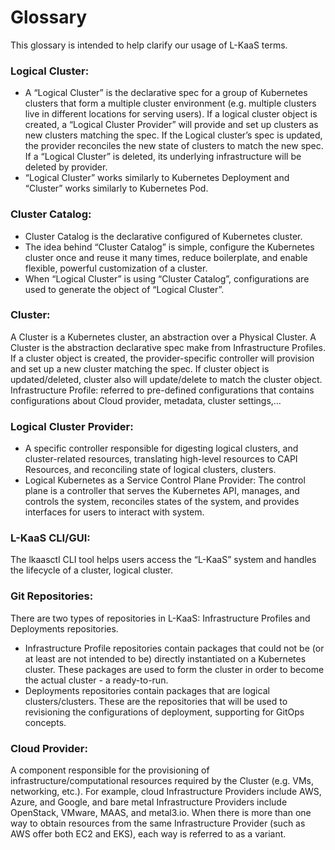 # Glossary
This glossary is intended to help clarify our usage of L-KaaS terms.
### Logical Cluster:
* A “Logical Cluster” is the declarative spec for a group of Kubernetes clusters that form a multiple cluster environment (e.g. multiple clusters live in different locations for serving users). If a logical cluster object is created, a “Logical Cluster Provider” will provide and set up clusters as new clusters matching the spec. If the Logical cluster’s spec is updated, the provider reconciles the new state of clusters to match the new spec. If a “Logical Cluster” is deleted, its underlying infrastructure will be deleted by provider. 
* “Logical Cluster” works similarly to Kubernetes Deployment and “Cluster” works similarly to Kubernetes Pod.  
### Cluster Catalog: 
* Cluster Catalog is the declarative configured of Kubernetes cluster.
* The idea behind “Cluster Catalog” is simple, configure the Kubernetes cluster once and reuse it many times, reduce boilerplate, and enable flexible, powerful customization of a cluster.
* When “Logical Cluster” is using “Cluster Catalog”, configurations are used to generate the object of “Logical Cluster”.
### Cluster: 
A Cluster is a Kubernetes cluster, an abstraction over a Physical Cluster. A Cluster is the abstraction declarative spec make from Infrastructure Profiles.
If a cluster object is created, the provider-specific controller will provision and set up a new cluster matching the spec. If cluster object is updated/deleted, cluster also will update/delete to match the cluster object. 
Infrastructure Profile: referred to pre-defined configurations that contains configurations about Cloud provider, metadata, cluster settings,…

### Logical Cluster Provider: 
* A specific controller responsible for digesting logical clusters, and cluster-related resources, translating high-level resources to CAPI Resources, and reconciling state of logical clusters, clusters. 
* Logical Kubernetes as a Service Control Plane Provider: The control plane is a controller that serves the Kubernetes API, manages, and controls the system, reconciles states of the system, and provides interfaces for users to interact with system.
### L-KaaS CLI/GUI: 
The lkaasctl CLI tool helps users access the “L-KaaS” system and handles the lifecycle of a cluster, logical cluster.
### Git Repositories:
There are two types of repositories in L-KaaS: Infrastructure Profiles and Deployments repositories.
* Infrastructure Profile repositories contain packages that could not be (or at least are not intended to be) directly instantiated on a Kubernetes cluster. These packages are used to form the cluster in order to become the actual cluster - a ready-to-run.
* Deployments repositories contain packages that are logical clusters/clusters. These are the repositories that will be used to revisioning the configurations of deployment, supporting for GitOps concepts.
### Cloud Provider: 
A component responsible for the provisioning of infrastructure/computational resources required by the Cluster (e.g. VMs, networking, etc.). For example, cloud Infrastructure Providers include AWS, Azure, and Google, and bare metal Infrastructure Providers include OpenStack, VMware, MAAS, and metal3.io.
When there is more than one way to obtain resources from the same Infrastructure Provider (such as AWS offer both EC2 and EKS), each way is referred to as a variant.
